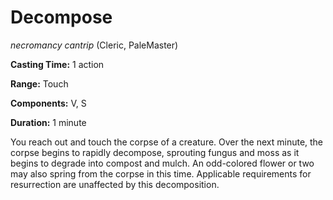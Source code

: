 # Decompose
*necromancy cantrip* (Cleric, PaleMaster)

**Casting Time:** 1 action

**Range:** Touch

**Components:** V, S

**Duration:** 1 minute

You reach out and touch the corpse of a creature. Over the next minute, the corpse begins to rapidly decompose, sprouting fungus and moss as it begins to degrade into compost and mulch. An odd-colored flower or two may also spring from the corpse in this time. Applicable requirements for resurrection are unaffected by this decomposition.